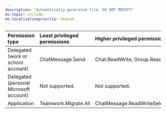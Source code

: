 ```yaml
---
description: "Automatically generated file. DO NOT MODIFY"
ms.topic: include
ms.localizationpriority: medium
---
```


|Permission type|Least privileged permissions|Higher privileged permissions|
|:---|:---|:---|
|Delegated (work or school account)|ChatMessage.Send|Chat.ReadWrite, Group.ReadWrite.All|
|Delegated (personal Microsoft account)|Not supported.|Not supported.|
|Application|Teamwork.Migrate.All|ChatMessage.ReadWriteSelected.Chat|

